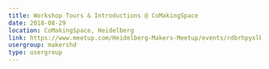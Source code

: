 ```yaml
---
title: Workshop Tours & Introductions @ CoMakingSpace
date: 2018-08-29
location: CoMakingSpace, Heidelberg
link: https://www.meetup.com/Heidelberg-Makers-Meetup/events/rdbrhpyxlbmc/
usergroup: makershd
type: usergroup
---
```

